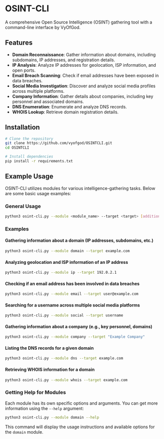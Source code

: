 # OSINT-CLI

A comprehensive Open Source Intelligence (OSINT) gathering tool with a command-line interface by VyOfGod.

## Features

- **Domain Reconnaissance**: Gather information about domains, including subdomains, IP addresses, and registration details.
- **IP Analysis**: Analyze IP addresses for geolocation, ISP information, and open ports.
- **Email Breach Scanning**: Check if email addresses have been exposed in data breaches.
- **Social Media Investigation**: Discover and analyze social media profiles across multiple platforms.
- **Company Information**: Gather details about companies, including key personnel and associated domains.
- **DNS Enumeration**: Enumerate and analyze DNS records.
- **WHOIS Lookup**: Retrieve domain registration details.

## Installation

```bash
# Clone the repository
git clone https://github.com/vyofgod/OSINTCLI.git
cd OSINTCLI

# Install dependencies
pip install -r requirements.txt
```

## Example Usage

OSINT-CLI utilizes modules for various intelligence-gathering tasks. Below are some basic usage examples:

### General Usage

```bash
python3 osint-cli.py --module <module_name> --target <target> [additional_arguments]
```

### Examples

#### Gathering information about a domain (IP addresses, subdomains, etc.)
```bash
python3 osint-cli.py --module domain --target example.com
```

#### Analyzing geolocation and ISP information of an IP address
```bash
python3 osint-cli.py --module ip --target 192.0.2.1
```

#### Checking if an email address has been involved in data breaches
```bash
python3 osint-cli.py --module email --target user@example.com
```

#### Searching for a username across multiple social media platforms
```bash
python3 osint-cli.py --module social --target username
```

#### Gathering information about a company (e.g., key personnel, domains)
```bash
python3 osint-cli.py --module company --target "Example Company"
```

#### Listing the DNS records for a given domain
```bash
python3 osint-cli.py --module dns --target example.com
```

#### Retrieving WHOIS information for a domain
```bash
python3 osint-cli.py --module whois --target example.com
```

### Getting Help for Modules

Each module has its own specific options and arguments. You can get more information using the `--help` argument:

```bash
python3 osint-cli.py --module domain --help
```

This command will display the usage instructions and available options for the `domain` module.


